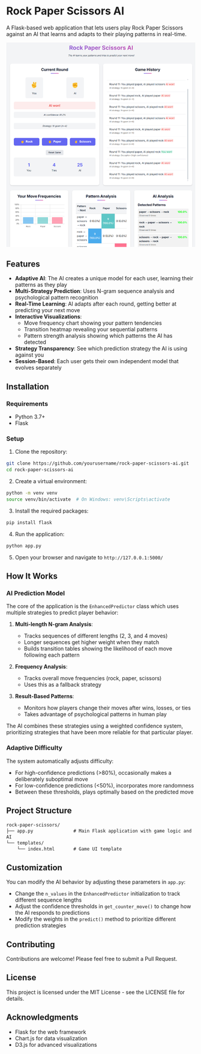 # Rock Paper Scissors AI

A Flask-based web application that lets users play Rock Paper Scissors against an AI that learns and adapts to their playing patterns in real-time.

![Rock Paper Scissors AI Game](game.png)

## Features

- **Adaptive AI**: The AI creates a unique model for each user, learning their patterns as they play
- **Multi-Strategy Prediction**: Uses N-gram sequence analysis and psychological pattern recognition
- **Real-Time Learning**: AI adapts after each round, getting better at predicting your next move
- **Interactive Visualizations**:
  - Move frequency chart showing your pattern tendencies
  - Transition heatmap revealing your sequential patterns
  - Pattern strength analysis showing which patterns the AI has detected
- **Strategy Transparency**: See which prediction strategy the AI is using against you
- **Session-Based**: Each user gets their own independent model that evolves separately

## Installation

### Requirements

- Python 3.7+
- Flask

### Setup

1. Clone the repository:
```bash
git clone https://github.com/yourusername/rock-paper-scissors-ai.git
cd rock-paper-scissors-ai
```

2. Create a virtual environment:
```bash
python -m venv venv
source venv/bin/activate  # On Windows: venv\Scripts\activate
```

3. Install the required packages:
```bash
pip install flask
```

4. Run the application:
```bash
python app.py
```

5. Open your browser and navigate to `http://127.0.0.1:5000/`

## How It Works

### AI Prediction Model

The core of the application is the `EnhancedPredictor` class which uses multiple strategies to predict player behavior:

1. **Multi-length N-gram Analysis**: 
   - Tracks sequences of different lengths (2, 3, and 4 moves)
   - Longer sequences get higher weight when they match
   - Builds transition tables showing the likelihood of each move following each pattern

2. **Frequency Analysis**:
   - Tracks overall move frequencies (rock, paper, scissors)
   - Uses this as a fallback strategy

3. **Result-Based Patterns**:
   - Monitors how players change their moves after wins, losses, or ties
   - Takes advantage of psychological patterns in human play

The AI combines these strategies using a weighted confidence system, prioritizing strategies that have been more reliable for that particular player.

### Adaptive Difficulty

The system automatically adjusts difficulty:

- For high-confidence predictions (>80%), occasionally makes a deliberately suboptimal move
- For low-confidence predictions (<50%), incorporates more randomness
- Between these thresholds, plays optimally based on the predicted move

## Project Structure

```
rock-paper-scissors/
├── app.py               # Main Flask application with game logic and AI
└── templates/
    └── index.html       # Game UI template
```

## Customization

You can modify the AI behavior by adjusting these parameters in `app.py`:

- Change the `n_values` in the `EnhancedPredictor` initialization to track different sequence lengths
- Adjust the confidence thresholds in `get_counter_move()` to change how the AI responds to predictions
- Modify the weights in the `predict()` method to prioritize different prediction strategies

## Contributing

Contributions are welcome! Please feel free to submit a Pull Request.

## License

This project is licensed under the MIT License - see the LICENSE file for details.

## Acknowledgments

- Flask for the web framework
- Chart.js for data visualization
- D3.js for advanced visualizations
